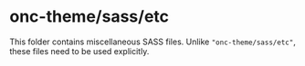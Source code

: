 # onc-theme/sass/etc

This folder contains miscellaneous SASS files. Unlike `"onc-theme/sass/etc"`, these files
need to be used explicitly.
